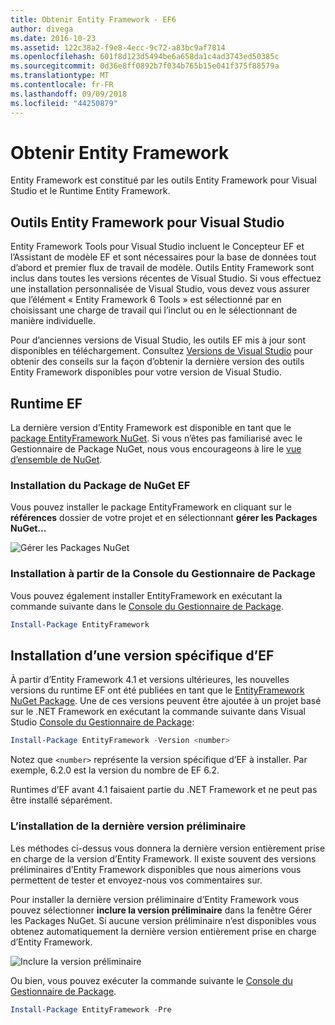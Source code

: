 ```yaml
---
title: Obtenir Entity Framework - EF6
author: divega
ms.date: 2016-10-23
ms.assetid: 122c38a2-f9e8-4ecc-9c72-a83bc9af7814
ms.openlocfilehash: 601f8d123d5494be6a658da1c4ad3743ed50385c
ms.sourcegitcommit: 0d36e8ff0892b7f034b765b15e041f375f88579a
ms.translationtype: MT
ms.contentlocale: fr-FR
ms.lasthandoff: 09/09/2018
ms.locfileid: "44250879"
---
```

# <a name="get-entity-framework"></a>Obtenir Entity Framework
Entity Framework est constitué par les outils Entity Framework pour Visual Studio et le Runtime Entity Framework.

## <a name="ef-tools-for-visual-studio"></a>Outils Entity Framework pour Visual Studio

Entity Framework Tools pour Visual Studio incluent le Concepteur EF et l’Assistant de modèle EF et sont nécessaires pour la base de données tout d’abord et premier flux de travail de modèle. Outils Entity Framework sont inclus dans toutes les versions récentes de Visual Studio. Si vous effectuez une installation personnalisée de Visual Studio, vous devez vous assurer que l’élément « Entity Framework 6 Tools » est sélectionné par en choisissant une charge de travail qui l’inclut ou en le sélectionnant de manière individuelle.

Pour d’anciennes versions de Visual Studio, les outils EF mis à jour sont disponibles en téléchargement. Consultez [Versions de Visual Studio](~/ef6/what-is-new/visual-studio.md) pour obtenir des conseils sur la façon d’obtenir la dernière version des outils Entity Framework disponibles pour votre version de Visual Studio.

## <a name="ef-runtime"></a>Runtime EF

La dernière version d’Entity Framework est disponible en tant que le [package EntityFramework NuGet](http://nuget.org/packages/EntityFramework/). Si vous n’êtes pas familiarisé avec le Gestionnaire de Package NuGet, nous vous encourageons à lire le [vue d’ensemble de NuGet](https://docs.microsoft.com/nuget/consume-packages/overview-and-workflow).

### <a name="installing-the-ef-nuget-package"></a>Installation du Package de NuGet EF

Vous pouvez installer le package EntityFramework en cliquant sur le **références** dossier de votre projet et en sélectionnant **gérer les Packages NuGet...**

![Gérer les Packages NuGet](~/ef6/media/managenugetpackages.png)

### <a name="installing-from-package-manager-console"></a>Installation à partir de la Console du Gestionnaire de Package

Vous pouvez également installer EntityFramework en exécutant la commande suivante dans le [Console du Gestionnaire de Package](http://docs.nuget.org/docs/start-here/using-the-package-manager-console).

``` powershell
Install-Package EntityFramework
```

## <a name="installing-a-specific-version-of-ef"></a>Installation d’une version spécifique d’EF

À partir d’Entity Framework 4.1 et versions ultérieures, les nouvelles versions du runtime EF ont été publiées en tant que le [EntityFramework NuGet Package](https://www.nuget.org/packages/EntityFramework/). Une de ces versions peuvent être ajoutée à un projet basé sur le .NET Framework en exécutant la commande suivante dans Visual Studio [Console du Gestionnaire de Package](http://docs.nuget.org/docs/start-here/using-the-package-manager-console):

``` powershell
Install-Package EntityFramework -Version <number>
```

Notez que `<number>` représente la version spécifique d’EF à installer. Par exemple, 6.2.0 est la version du nombre de EF 6.2.   

Runtimes d’EF avant 4.1 faisaient partie du .NET Framework et ne peut pas être installé séparément.

### <a name="installing-the-latest-preview"></a>L’installation de la dernière version préliminaire

Les méthodes ci-dessus vous donnera la dernière version entièrement prise en charge de la version d’Entity Framework. Il existe souvent des versions préliminaires d’Entity Framework disponibles que nous aimerions vous permettent de tester et envoyez-nous vos commentaires sur.

Pour installer la dernière version préliminaire d’Entity Framework vous pouvez sélectionner **inclure la version préliminaire** dans la fenêtre Gérer les Packages NuGet. Si aucune version préliminaire n’est disponibles vous obtenez automatiquement la dernière version entièrement prise en charge d’Entity Framework.

![Inclure la version préliminaire](~/ef6/media/includeprerelease.png)

Ou bien, vous pouvez exécuter la commande suivante le [Console du Gestionnaire de Package](http://docs.nuget.org/docs/start-here/using-the-package-manager-console).

``` powershell
Install-Package EntityFramework -Pre
```
